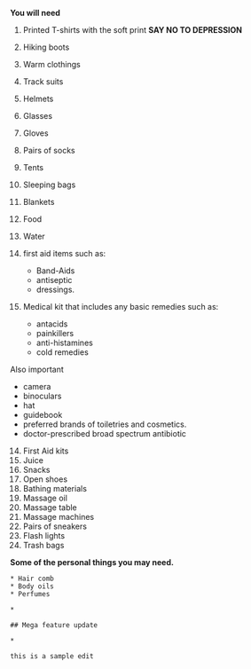 
**You will need**    

1. Printed T-shirts with the soft print **SAY NO TO DEPRESSION**
2. Hiking boots
3. Warm clothings
4. Track suits
5. Helmets
6. Glasses
7. Gloves
8. Pairs of socks
9. Tents
10. Sleeping bags
11. Blankets
12. Food
13. Water

14. first aid items such as:
    * Band-Aids
    * antiseptic
    * dressings.
16. Medical kit that includes any basic remedies such as:
    * antacids
    * painkillers
    * anti-histamines
    * cold remedies

Also important
* camera
* binoculars
* hat
* guidebook
* preferred brands of toiletries and cosmetics.
* doctor-prescribed broad spectrum antibiotic

14. First Aid kits
15. Juice 
16. Snacks
17. Open shoes
18. Bathing materials
19. Massage oil 
20. Massage table
21. Massage machines
22. Pairs of sneakers
23. Flash lights
24. Trash bags    


**Some of the personal things you may need.**    

    * Hair comb
    * Body oils
    * Perfumes

    *
    
    ## Mega feature update

    * 
    
    this is a sample edit
